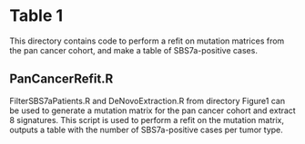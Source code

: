 # Table 1
This directory contains code to perform a refit on mutation matrices from the pan cancer cohort, and make a table of SBS7a-positive cases.

## PanCancerRefit.R
FilterSBS7aPatients.R and DeNovoExtraction.R from directory Figure1 can be used to generate a mutation matrix for the pan cancer cohort and extract 8 signatures. This script is used to perform a refit on the mutation matrix, outputs a table with the number of SBS7a-positive cases per tumor type.